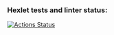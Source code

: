 ### Hexlet tests and linter status:
[![Actions Status](https://github.com/mker/frontend-project-46/actions/workflows/hexlet-check.yml/badge.svg)](https://github.com/mker/frontend-project-46/actions)